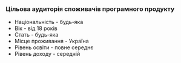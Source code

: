 ### Цільова аудиторія споживачів програмного продукту

- Національність - будь-яка
- Вік - від 18 років 
- Стать - будь-яка
- Місце проживання - Україна
- Рівень освіти - повне середнє 
- Рівень доходу - середній